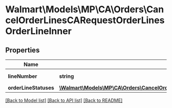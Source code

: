 # Walmart\Models\MP\CA\Orders\CancelOrderLinesCARequestOrderLinesOrderLineInner

## Properties

Name | Type | Description | Notes
------------ | ------------- | ------------- | -------------
**lineNumber** | **string** | OrderLine number |
**orderLineStatuses** | [**\Walmart\Models\MP\CA\Orders\CancelOrderLinesCARequestOrderLinesOrderLineInnerOrderLineStatuses**](CancelOrderLinesCARequestOrderLinesOrderLineInnerOrderLineStatuses.md) |  |


[[Back to Model list]](./) [[Back to API list]](../../../../../README.md#supported-apis) [[Back to README]](../../../../../README.md)
